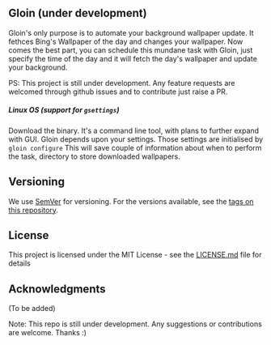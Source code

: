## Gloin (under development)

Gloin's only purpose is to automate your background wallpaper update. It fethces Bing's
Wallpaper of the day and changes your wallpaper. Now comes the best part, you can schedule
this mundane task with Gloin, just specify the time of the day and it will fetch the day's 
wallpaper and update your background.  

PS: This project is still under development. Any feature requests are welcomed through github
issues and to contribute just raise a PR.

##### Linux OS (support for `gsettings`)
Download the binary. It's a command line tool, with plans to further expand with GUI.
Gloin depends upon your settings. Those settings are initialised by `gloin configure`
This will save couple of information about when to perform the task, directory to store 
downloaded wallpapers.

## Versioning

We use [SemVer](http://semver.org/) for versioning. For the versions available, see the [tags on this repository](https://github.com/siddhant94/gloin/tags). 

## License

This project is licensed under the MIT License - see the [LICENSE.md](LICENSE.md) file for details

## Acknowledgments

(To be added)

Note: This repo is still under development. Any suggestions or contributions are welcome. Thanks :)